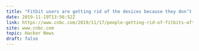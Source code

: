```yaml
---
title: "Fitbit users are getting rid of the devices because they don’t trust Google"
date: 2019-11-19T13:56:52Z
link: https://www.cnbc.com/2019/11/17/people-getting-rid-of-fitbits-after-google.html?utm_medium=RSS&utm_source=hune
site: www.cnbc.com
topic: Hacker News
draft: false
---
```

